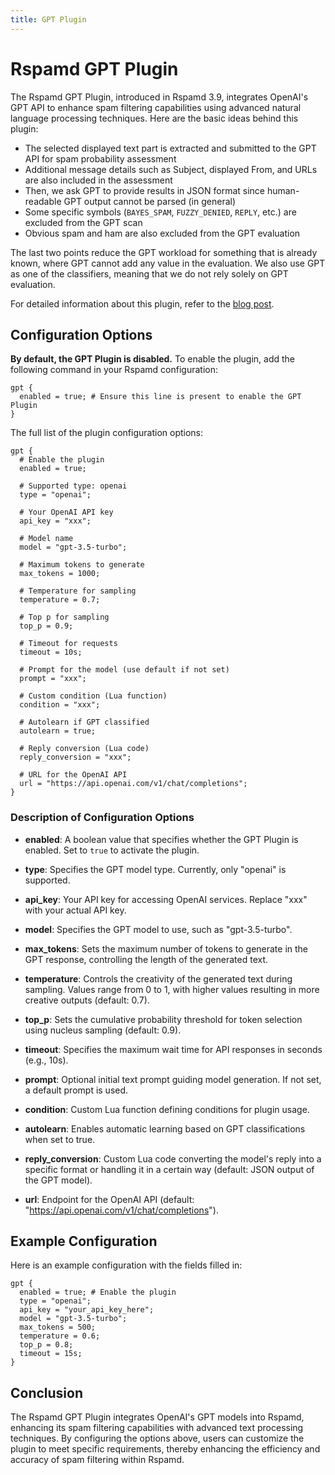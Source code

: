 ```yaml
---
title: GPT Plugin
---
```


# Rspamd GPT Plugin

The Rspamd GPT Plugin, introduced in Rspamd 3.9, integrates OpenAI's GPT API to enhance spam filtering capabilities using advanced natural language processing techniques. Here are the basic ideas behind this plugin:

* The selected displayed text part is extracted and submitted to the GPT API for spam probability assessment
* Additional message details such as Subject, displayed From, and URLs are also included in the assessment
* Then, we ask GPT to provide results in JSON format since human-readable GPT output cannot be parsed (in general)
* Some specific symbols (`BAYES_SPAM`, `FUZZY_DENIED`, `REPLY`, etc.) are excluded from the GPT scan
* Obvious spam and ham are also excluded from the GPT evaluation

The last two points reduce the GPT workload for something that is already known, where GPT cannot add any value in the evaluation. We also use GPT as one of the classifiers, meaning that we do not rely solely on GPT evaluation.

For detailed information about this plugin, refer to the [blog post](/misc/2024/07/03/gpt.html).

## Configuration Options

**By default, the GPT Plugin is disabled.** To enable the plugin, add the following command in your Rspamd configuration:

```hcl
gpt {
  enabled = true; # Ensure this line is present to enable the GPT Plugin
}
```

The full list of the plugin configuration options:

```hcl
gpt {
  # Enable the plugin
  enabled = true;

  # Supported type: openai
  type = "openai";
  
  # Your OpenAI API key
  api_key = "xxx";
  
  # Model name
  model = "gpt-3.5-turbo";
  
  # Maximum tokens to generate
  max_tokens = 1000;
  
  # Temperature for sampling
  temperature = 0.7;
  
  # Top p for sampling
  top_p = 0.9;
  
  # Timeout for requests
  timeout = 10s;
  
  # Prompt for the model (use default if not set)
  prompt = "xxx";
  
  # Custom condition (Lua function)
  condition = "xxx";
  
  # Autolearn if GPT classified
  autolearn = true;
  
  # Reply conversion (Lua code)
  reply_conversion = "xxx";
  
  # URL for the OpenAI API
  url = "https://api.openai.com/v1/chat/completions";
}
```

### Description of Configuration Options

- **enabled**: A boolean value that specifies whether the GPT Plugin is enabled. Set to `true` to activate the plugin.

- **type**: Specifies the GPT model type. Currently, only "openai" is supported.
  
- **api_key**: Your API key for accessing OpenAI services. Replace "xxx" with your actual API key.

- **model**: Specifies the GPT model to use, such as "gpt-3.5-turbo".

- **max_tokens**: Sets the maximum number of tokens to generate in the GPT response, controlling the length of the generated text.

- **temperature**: Controls the creativity of the generated text during sampling. Values range from 0 to 1, with higher values resulting in more creative outputs (default: 0.7).

- **top_p**: Sets the cumulative probability threshold for token selection using nucleus sampling (default: 0.9).

- **timeout**: Specifies the maximum wait time for API responses in seconds (e.g., 10s).

- **prompt**: Optional initial text prompt guiding model generation. If not set, a default prompt is used.

- **condition**: Custom Lua function defining conditions for plugin usage.

- **autolearn**: Enables automatic learning based on GPT classifications when set to true.

- **reply_conversion**: Custom Lua code converting the model's reply into a specific format or handling it in a certain way (default: JSON output of the GPT model).

- **url**: Endpoint for the OpenAI API (default: "https://api.openai.com/v1/chat/completions").

## Example Configuration

Here is an example configuration with the fields filled in:

```hcl
gpt {
  enabled = true; # Enable the plugin
  type = "openai";
  api_key = "your_api_key_here";
  model = "gpt-3.5-turbo";
  max_tokens = 500;
  temperature = 0.6;
  top_p = 0.8;
  timeout = 15s;
}
```

## Conclusion

The Rspamd GPT Plugin integrates OpenAI's GPT models into Rspamd, enhancing its spam filtering capabilities with advanced text processing techniques. By configuring the options above, users can customize the plugin to meet specific requirements, thereby enhancing the efficiency and accuracy of spam filtering within Rspamd.
